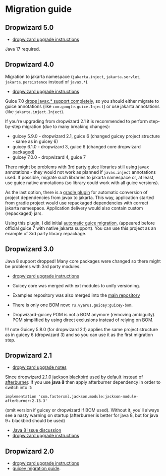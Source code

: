 # Migration guide

## Dropwizard 5.0

* [dropwizard upgrade instructions](https://www.dropwizard.io/en/stable/manual/upgrade-notes/upgrade-notes-5_0_x.html)

Java 17 required.

## Dropwizard 4.0

Migration to jakarta namespace (`jakarta.inject`, `jakarta.servlet`, `jakarta.persistence` instead of `javax.*`).

* [dropwizard upgrade instructions](https://www.dropwizard.io/en/release-4.0.x/manual/upgrade-notes/upgrade-notes-4_0_x.html)

Guice 7.0 [drops javax.* support completely](https://github.com/google/guice/wiki/Guice700), so you should either migrate
to guice annotations (like `com.google.guice.Inject`) or use jakarta annotations (like `jakarta.inject.Inject`).

If you're upgrading from dropwizard 2.1 it is recommended to perform step-by-step migration (due to many breaking changes):

* guicey 5.9.0 - dropwizard 2.1, guice 6 (changed guicey project structure - same as in guicey 6)
* guicey 6.1.0 - dropwizard 3, guice 6 (changed core dropwizard packaged)
* guicey 7.0.0 - dropwizard 4, guice 7

There might be problems with 3rd party guice libraries still using javax annotations - they would not work as planned
if `javax.inject` annotations used. If possible, migrate such libraries to jakarta namespace or, at least,
use guice native annotations (so library could work with all guice versions).

As the last option, there is a [gradle plugin](https://github.com/nebula-plugins/gradle-jakartaee-migration-plugin)
for automatic conversion of project dependencies from javax to jakarta. This way, application started from gradle project
would use repackaged dependencies with correct jakarta namespace. Application delivery would also contain 
custom (repackaged) jars.

Using this plugin, I did initial [automatic guice migration](https://github.com/xvik/guice-jakartaee), (appeared before official
guice 7 with native jakarta support). You can use this project as an example of 3rd party library
repackage.


## Dropwizard 3.0

Java 8 support dropped! Many core packages were changed so there might be problems with 3rd party modules. 

* [dropwizard upgrade instructions](https://www.dropwizard.io/en/release-4.0.x/manual/upgrade-notes/upgrade-notes-3_0_x.html)

* Guicey core was merged with ext modules to unify versioning. 
* Examples repository was also merged into the [main repository](https://github.com/xvik/dropwizard-guicey/tree/master/examples)
* There is only one BOM now: `ru.vyarus.guicey:guicey-bom`. 
* Dropwizard-guicey POM is not a BOM anymore (removing ambiguity). POM simplified by using direct exclusions instead of relying on BOM.

!!! note
    Guicey 5.8.0 (for dropwizard 2.1) applies the same project structure as in guicey 6 (dropwizard 3) and
    so you can use it as the first migration step.

## Dropwizard 2.1

* [dropwizard upgrade notes](https://www.dropwizard.io/en/release-4.0.x/manual/upgrade-notes/upgrade-notes-2_1_x.html)

Since dropwizard 2.1.0 [jackson blackbird](https://github.com/FasterXML/jackson-modules-base/tree/jackson-modules-base-2.13.3/blackbird#readme)
[used by default](https://www.dropwizard.io/en/release-2.1.x/manual/upgrade-notes/upgrade-notes-2_1_x.html#jackson-blackbird-as-default)
instead of [afterburner](https://github.com/FasterXML/jackson-modules-base/tree/jackson-modules-base-2.13.3/afterburner#readme).
If you use **java 8** then apply afterburner dependency in order to switch into it:

```
implementation 'com.fasterxml.jackson.module:jackson-module-afterburner:2.13.3'
```

(omit version if guicey or dropwizard if BOM used).
Without it, you'll always see a nasty warning on startup (afterburner is better for java 8, but for java 9+ blackbird should be used)

* [Java 8 issue discussion](https://github.com/xvik/dropwizard-guicey/discussions/226)
* [dropwizard upgrade instructions](https://www.dropwizard.io/en/release-2.1.x/manual/upgrade-notes/upgrade-notes-2_1_x.html)

## Dropwizard 2.0

* [dropwizard upgrade instructions](https://www.dropwizard.io/en/release-2.0.x/manual/upgrade-notes/upgrade-notes-2_0_x.html)
* [guicey migration guide](http://xvik.github.io/dropwizard-guicey/5.0.0/about/release-notes/#migration-guide).
